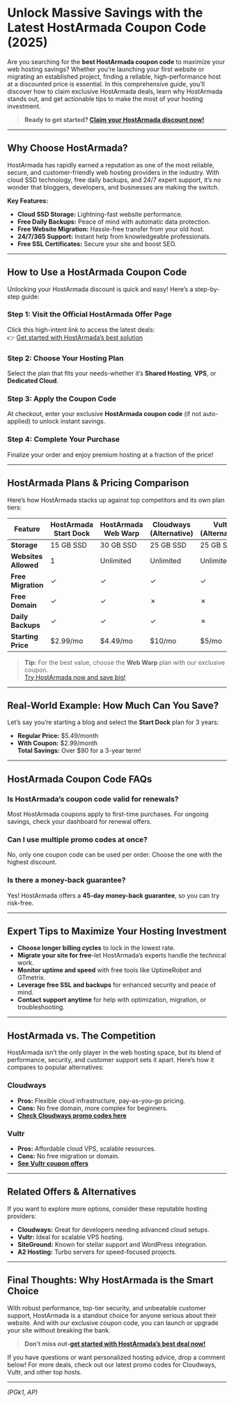 # Unlock Massive Savings with the Latest HostArmada Coupon Code (2025)

Are you searching for the **best HostArmada coupon code** to maximize your web hosting savings? Whether you’re launching your first website or migrating an established project, finding a reliable, high-performance host at a discounted price is essential. In this comprehensive guide, you’ll discover how to claim exclusive HostArmada deals, learn why HostArmada stands out, and get actionable tips to make the most of your hosting investment.

> **Ready to get started? [Claim your HostArmada discount now!](https://snipitx.com/hostarmada-jy)**

---

## Why Choose HostArmada?  
HostArmada has rapidly earned a reputation as one of the most reliable, secure, and customer-friendly web hosting providers in the industry. With cloud SSD technology, free daily backups, and 24/7 expert support, it’s no wonder that bloggers, developers, and businesses are making the switch.

**Key Features:**
- **Cloud SSD Storage:** Lightning-fast website performance.
- **Free Daily Backups:** Peace of mind with automatic data protection.
- **Free Website Migration:** Hassle-free transfer from your old host.
- **24/7/365 Support:** Instant help from knowledgeable professionals.
- **Free SSL Certificates:** Secure your site and boost SEO.

---

## How to Use a HostArmada Coupon Code

Unlocking your HostArmada discount is quick and easy! Here’s a step-by-step guide:

### Step 1: Visit the Official HostArmada Offer Page  
Click this high-intent link to access the latest deals:  
👉 [Get started with HostArmada’s best solution](https://snipitx.com/hostarmada-jy)

### Step 2: Choose Your Hosting Plan  
Select the plan that fits your needs-whether it’s **Shared Hosting**, **VPS**, or **Dedicated Cloud**.

### Step 3: Apply the Coupon Code  
At checkout, enter your exclusive **HostArmada coupon code** (if not auto-applied) to unlock instant savings.

### Step 4: Complete Your Purchase  
Finalize your order and enjoy premium hosting at a fraction of the price!

---

## HostArmada Plans & Pricing Comparison

Here’s how HostArmada stacks up against top competitors and its own plan tiers:

| Feature                | HostArmada Start Dock | HostArmada Web Warp | Cloudways (Alternative) | Vultr (Alternative) |
|------------------------|----------------------|---------------------|------------------------|---------------------|
| **Storage**            | 15 GB SSD            | 30 GB SSD           | 25 GB SSD              | 25 GB SSD           |
| **Websites Allowed**   | 1                    | Unlimited           | Unlimited              | Unlimited           |
| **Free Migration**     | ✓                    | ✓                   | ✓                      | ✓                   |
| **Free Domain**        | ✓                    | ✓                   | ✗                      | ✗                   |
| **Daily Backups**      | ✓                    | ✓                   | ✓                      | ✗                   |
| **Starting Price**     | $2.99/mo             | $4.49/mo            | $10/mo                 | $5/mo               |

> **Tip:** For the best value, choose the **Web Warp** plan with our exclusive coupon.  
> [Try HostArmada now and save big!](https://snipitx.com/hostarmada-jy)

---

## Real-World Example: How Much Can You Save?

Let’s say you’re starting a blog and select the **Start Dock** plan for 3 years:

- **Regular Price:** $5.49/month
- **With Coupon:** $2.99/month  
**Total Savings:** Over $90 for a 3-year term!

---

## HostArmada Coupon Code FAQs

### **Is HostArmada’s coupon code valid for renewals?**
Most HostArmada coupons apply to first-time purchases. For ongoing savings, check your dashboard for renewal offers.

### **Can I use multiple promo codes at once?**
No, only one coupon code can be used per order. Choose the one with the highest discount.

### **Is there a money-back guarantee?**
Yes! HostArmada offers a **45-day money-back guarantee**, so you can try risk-free.

---

## Expert Tips to Maximize Your Hosting Investment

- **Choose longer billing cycles** to lock in the lowest rate.
- **Migrate your site for free**-let HostArmada’s experts handle the technical work.
- **Monitor uptime and speed** with free tools like UptimeRobot and GTmetrix.
- **Leverage free SSL and backups** for enhanced security and peace of mind.
- **Contact support anytime** for help with optimization, migration, or troubleshooting.

---

## HostArmada vs. The Competition

HostArmada isn’t the only player in the web hosting space, but its blend of performance, security, and customer support sets it apart. Here’s how it compares to popular alternatives:

### **Cloudways**
- **Pros:** Flexible cloud infrastructure, pay-as-you-go pricing.
- **Cons:** No free domain, more complex for beginners.
- **[Check Cloudways promo codes here](#)**

### **Vultr**
- **Pros:** Affordable cloud VPS, scalable resources.
- **Cons:** No free migration or domain.
- **[See Vultr coupon offers](#)**

---

## Related Offers & Alternatives

If you want to explore more options, consider these reputable hosting providers:

- **Cloudways:** Great for developers needing advanced cloud setups.
- **Vultr:** Ideal for scalable VPS hosting.
- **SiteGround:** Known for stellar support and WordPress integration.
- **A2 Hosting:** Turbo servers for speed-focused projects.

---

## Final Thoughts: Why HostArmada is the Smart Choice

With robust performance, top-tier security, and unbeatable customer support, HostArmada is a standout choice for anyone serious about their website. And with our exclusive coupon code, you can launch or upgrade your site without breaking the bank.

> **Don’t miss out-[get started with HostArmada’s best deal now!](https://snipitx.com/hostarmada-jy)**

If you have questions or want personalized hosting advice, drop a comment below! For more deals, check out our latest promo codes for Cloudways, Vultr, and other top hosts.

---

*(PGk1, AP)*